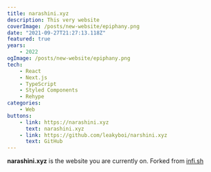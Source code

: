 ```yaml
---
title: narashini.xyz
description: This very website
coverImage: /posts/new-website/epiphany.png
date: "2021-09-27T21:27:13.118Z"
featured: true
years:
    - 2022
ogImage: /posts/new-website/epiphany.png
tech:
    - React
    - Next.js
    - TypeScript
    - Styled Components    
    - Rehype
categories:
    - Web
buttons:
    - link: https://narashini.xyz
      text: narashini.xyz
    - link: https://github.com/leakyboi/narshini.xyz
      text: GitHub
---
```


**narashini.xyz** is the website you are currently on. Forked from [infi.sh](https://infi.sh)